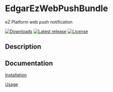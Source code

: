 # EdgarEzWebPushBundle

eZ Platform web push notification

[![Downloads](https://img.shields.io/packagist/dt/edgar/ez-webpush-bundle.svg?style=flat-square)](https://packagist.org/packages/edgar/ez-webpush-bundle)
[![Latest release](https://img.shields.io/github/release/noodle69/EdgarEzWebPushBundle.svg?style=flat-square)](https://github.com/noodle69/EdgarEzWebPushBundle/releases)
[![License](https://img.shields.io/packagist/l/edgar/ez-webpush-bundle.svg?style=flat-square)](LICENSE)

## Description

## Documentation

[Installation](docs/INSTALL.md)

[Usage](docs/USAGE.md)
